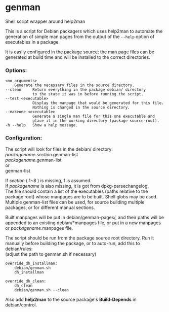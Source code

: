 # genman
Shell script wrapper around help2man

This is a script for Debian packagers which uses help2man to automate
the generation of simple man pages from the output of the `--help` option
of executables in a package.

It is easily configured in the package source;
the man page files can be generated at build time
and will be installed to the correct directories.

### Options:
    <no arguments>
		Generate the necessary files in the source directory.
    --clean     Return everything in the package debian/ directory
                to the state it was in before running the script.
    --test <executable>
                Display the manpage that would be generated for this file.
                Nothing is changed in the source directory.
    --makeone <executable>
                Generate a single man file for this one executable and
                place it in the working directory (package source root).
    -h --help   Show a help message.

### Configuration:

The script will look for files in the debian/ directory:<br>
*packagename*.*section*.genman-list<br>
*packagename*.genman-list<br>
or<br>
genman-list

If *section* ( 1~8 ) is missing, 1 is assumed.<br>
If *packagename* is also missing, it is got from dpkg-parsechangelog.<br>
The file should contain a list of the executables
(paths relative to the package root) whose manpages are to be built.
Shell globs may be used.
Multiple genman-list files can be used, for source building
multiple packages, or for different manual sections.

Built manpages will be put in debian/genman-pages/, and
their paths will be appended to an existing debian/\*manpages file,
or put in a new manpages or *packagename*.manpages file.

The script should be run from the package source root directory.
Run it manually before building the package,
or to auto-run, add this to debian/rules:<br>
(adjust the path to genman.sh if necessary)
```
override_dh_installman:
	debian/genman.sh
	dh_installman

override_dh_clean:
	dh_clean
	debian/genman.sh --clean
```
Also add **help2man** to the source package's **Build-Depends** in debian/control.


